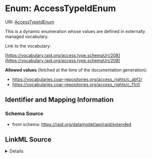 # Enum: AccessTypeIdEnum 



URI: [AccessTypeIdEnum](../enums/AccessTypeIdEnum.md)


This is a dynamic enumeration whose values are defined in externally managed vocabulary. 

Link to the vocabulary:

[https://vocabulary.raid.org/access.type.schemaUri/208](https://vocabulary.raid.org/access.type.schemaUri/208)


**Allowed values** (fetched at the time of the documentation generation):

* https://vocabularies.coar-repositories.org/access_rights/c_abf2/
* https://vocabularies.coar-repositories.org/access_rights/c_f1cf/











## Identifier and Mapping Information







### Schema Source


* from schema: https://raid.org/datamodel/api/raid/extended







## LinkML Source

<details>
```yaml
name: AccessTypeIdEnum
title: Controlled list of RAiD access type id values.
from_schema: https://raid.org/datamodel/api/raid/extended
rank: 1000
is_a: AbstractRaidDynamicEnum
reachable_from:
  source_ontology: https://vocabs.ardc.edu.au/repository/api/sparql/raid_research-activity-identifier-raid-controlled-lists_raid-cl-v1-1
  source_nodes:
  - https://vocabulary.raid.org/access.type.schemaUri/208
  relationship_types:
  - skos:narrower
  is_direct: true
  include_self: false
  traverse_up: false

```
</details>